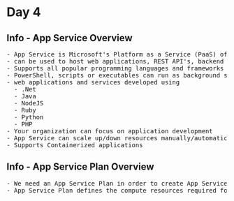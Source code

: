 # Day 4

## Info - App Service Overview
<pre>
- App Service is Microsoft's Platform as a Service (PaaS) offering 
- can be used to host web applications, REST API's, backend services for mobile apps
- Supports all popular programming languages and frameworks
- PowerShell, scripts or executables can run as background services
- web applications and services developed using 
  - .Net
  - Java
  - NodeJS
  - Ruby
  - Python
  - PHP
- Your organization can focus on application development
- App Service can scale up/down resources manually/automatically based on metrics
- Supports Containerized applications 
</pre>

## Info - App Service Plan Overview
<pre>
- We need an App Service Plan in order to create App Service
- App Service Plan defines the compute resources required for your application to run  
</pre>
